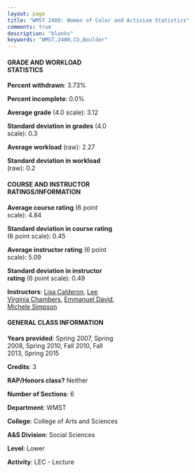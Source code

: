 ```yaml
---
layout: page
title: "WMST 2400: Women of Color and Activism Statistics"
comments: true
description: "blanks"
keywords: "WMST,2400,CU,Boulder"
---
```

<head>
<script src="https://ajax.googleapis.com/ajax/libs/jquery/2.1.3/jquery.min.js"></script>
<script src="https://dl.dropboxusercontent.com/s/pc42nxpaw1ea4o9/highcharts.js?dl=0"></script>
<!-- <script src="../assets/js/highcharts.js"></script> -->
<style type="text/css">@font-face {
	font-family: "Bebas Neue";
	src: url(https://www.filehosting.org/file/details/544349/BebasNeue Regular.otf) format("opentype");
	}
	h1.Bebas { 
		font-family: "Bebas Neue", Verdana, Tahoma;
	}
</style>
</head>
<body>
	<div id="container" style="float: right; width: 45%; height: 88%; margin-left: 2.5%; margin-right: 2.5%;"></div>
	<script language="JavaScript">
		$(document).ready(function() {
		var chart = {type: 'column'};
		var title = {text: 'Grade Distribution'};
		var xAxis = {categories: ['A','B','C','D','F'],crosshair: true};
		var yAxis = {min: 0,title: {text: 'Percentage'}};
		var tooltip = {headerFormat: '<center><b><span style="font-size:20px">{point.key}</span></b></center>',
		               pointFormat: '<td style="padding:0"><b>{point.y:.1f}%</b></td>',
		               footerFormat: '</table>',shared: true,useHTML: true};
		var plotOptions = {column: {pointPadding: 0.0,borderWidth: 0}};  
		var credits = {enabled: false};var series= [{name: 'Percent',data: [47.1,31.96,15.08,2.52,3.34,]}];
		var json = {};
		json.chart = chart;
		json.title = title;
		json.tooltip = tooltip;
		json.xAxis = xAxis;
		json.yAxis = yAxis;  
		json.series = series;
		json.plotOptions = plotOptions;  
		json.credits = credits;
		$('#container').highcharts(json);
	});
	</script>
</body>
			   
#### GRADE AND WORKLOAD STATISTICS

**Percent withdrawn**: 3.73%

**Percent incomplete**: 0.0%

**Average grade** (4.0 scale): 3.12

**Standard deviation in grades** (4.0 scale): 0.3

**Average workload** (raw): 2.27

**Standard deviation in workload** (raw): 0.2

#### COURSE AND INSTRUCTOR RATINGS/INFORMATION

**Average course rating** (6 point scale): 4.84

**Standard deviation in course rating** (6 point scale): 0.45

**Average instructor rating** (6 point scale): 5.09

**Standard deviation in instructor rating** (6 point scale): 0.49

**Instructors**: <a href='../../instructors/Lisa_Calderon'>Lisa Calderon</a>, <a href='../../instructors/Lee_Virginia_Chambers'>Lee Virginia Chambers</a>, <a href='../../instructors/Emmanuel_David'>Emmanuel David</a>, <a href='../../instructors/Michele_Simpson'>Michele Simpson</a>

#### GENERAL CLASS INFORMATION

**Years provided**: Spring 2007, Spring 2008, Spring 2010, Fall 2010, Fall 2013, Spring 2015

**Credits**: 3

**RAP/Honors class?** Neither

**Number of Sections**: 6

**Department**: WMST

**College**: College of Arts and Sciences

**A&S Division**: Social Sciences

**Level**: Lower

**Activity**: LEC - Lecture
